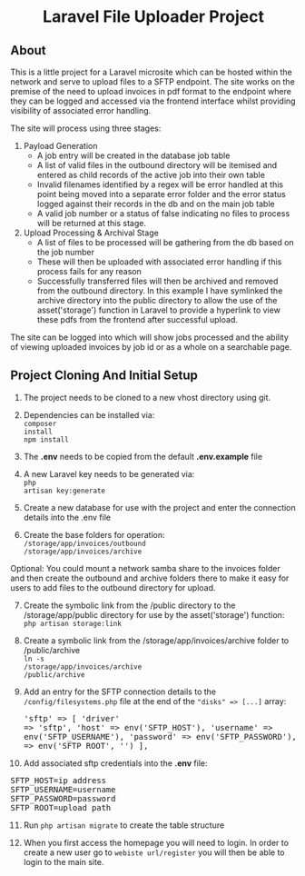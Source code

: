 <h1 align="center">Laravel File Uploader Project</h1>

## About

This is a little project for a Laravel microsite which can be hosted within the network and serve to upload files to a SFTP endpoint. The site works on the premise of the need to upload invoices in pdf format to the endpoint where they can be logged and accessed via the frontend interface whilst providing visibility of associated error handling.

The site will process using three stages:

1. Payload Generation
   - A job entry will be created in the database job table
   - A list of valid files in the outbound directory will be itemised and entered as child records of the active job into their own table
   - Invalid filenames identified by a regex will be error handled at this point being moved into a separate error folder and the error status logged against their records in the db and on the main job table
   - A valid job number or a status of false indicating no files to process will be returned at this stage.
2. Upload Processing & Archival Stage
   - A list of files to be processed will be gathering from the db based on the job number
   - These will then be uploaded with associated error handling if this process fails for any reason
   - Successfully transferred files will then be archived and removed from the outbound directory. In this example I have symlinked the archive directory into the public directory to allow the use of the asset('storage') function in Laravel to provide a hyperlink to view these pdfs from the frontend after successful upload.

The site can be logged into which will show jobs processed and the ability of viewing uploaded invoices by job id or as a whole on a searchable page. 

## Project Cloning And Initial Setup

1. The project needs to be cloned to a new vhost directory using git.

2. Dependencies can be installed via:
     <br><code>composer install</code>
     <br><code>npm install</code>

3. The <strong>.env</strong> needs to be copied from the default <strong>.env.example</strong> file

4. A new Laravel key needs to be generated via: 
<br><code>php artisan key:generate</code>

5. Create a new database for use with the project and enter the connection details into the .env file

6. Create the base folders for operation:
<br><code>/storage/app/invoices/outbound</code>
<br><code>/storage/app/invoices/archive</code>

<italic>Optional:
You could mount a network samba share to the invoices folder and then create the outbound and archive folders there to make it easy for users to add files to the outbound directory for upload.</italic>

7. Create the symbolic link from the /public directory to the /storage/app/public directory for use by the asset('storage') function:
<br><code>php artisan storage:link</code>

8. Create a symbolic link from the /storage/app/invoices/archive folder to /public/archive
<br><code>ln -s <full path to vhost>/storage/app/invoices/archive <full path to vhost>/public/archive</code>

9. Add an entry for the SFTP connection details to the <code>/config/filesystems.php</code> file at the end of the <code>"disks" => [...]</code> array:
<br><pre>'sftp' => [
   'driver' => 'sftp',
   'host' => env('SFTP_HOST'),
   'username' => env('SFTP_USERNAME'),
   'password' => env('SFTP_PASSWORD'),
   'root' => env('SFTP_ROOT', '')
   ],</pre>

10. Add associated sftp credentials into the <strong>.env</strong> file:
<pre>SFTP_HOST=ip address
SFTP_USERNAME=username
SFTP_PASSWORD=password
SFTP_ROOT=upload path</pre>

11. Run <code>php artisan migrate</code> to create the table structure

12. When you first access the homepage you will need to login. In order to create a new user go to <code>webiste url/register</code> you will then be able to login to the main site.  
